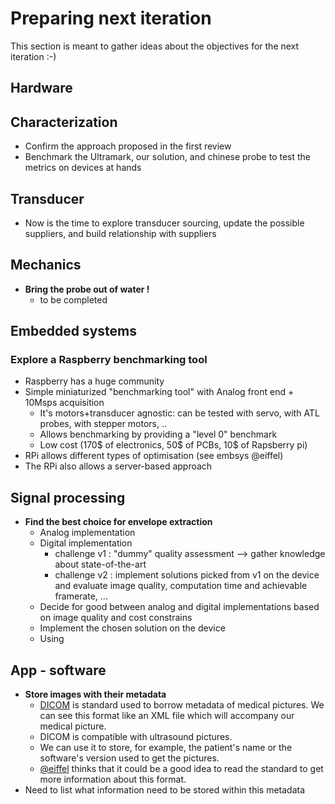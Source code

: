# Preparing next iteration

This section is meant to gather ideas about the objectives for the next iteration :-\)

## Hardware

## Characterization

* Confirm the approach proposed in the first review
* Benchmark the Ultramark, our solution, and chinese probe to test the metrics on devices at hands

## Transducer

* Now is the time to explore transducer sourcing, update the possible suppliers, and build relationship with suppliers

## Mechanics

* **Bring the probe out of water !**
  * to be completed

## Embedded systems

### Explore a Raspberry benchmarking tool

* Raspberry has a huge community
* Simple miniaturized "benchmarking tool" with Analog front end + 10Msps acquisition
    * It's motors+transducer agnostic: can be tested with servo, with ATL probes, with stepper motors, ..
    * Allows benchmarking by providing a "level 0" benchmark
    * Low cost (170$ of electronics, 50$ of PCBs, 10$ of Rapsberry pi)
* RPi allows different types of optimisation (see embsys @eiffel)
* The RPi also allows a server-based approach

## Signal processing

* **Find the best choice for envelope extraction**
  * Analog implementation
  * Digital implementation
    * challenge v1 : "dummy" quality assessment --&gt; gather knowledge about state-of-the-art
    * challenge v2 : implement solutions picked from v1 on the device and evaluate image quality, computation time and achievable framerate, ...
  * Decide for good between analog and digital implementations based on image quality and cost constrains
  * Implement the chosen solution on the device
  * Using 

## App - software

* **Store images with their metadata**
    * [DICOM](https://en.wikipedia.org/wiki/DICOM) is standard used to borrow metadata of medical pictures. We can see this format like an XML file which will accompany our medical picture.
    * DICOM is compatible with ultrasound pictures.
    * We can use it to store, for example,  the patient's name or the software's version used to get the pictures.
    * [\@eiffel](https://echopen.slack.com/team/eiffel) thinks that it could be a good idea to read the standard to get more information about this format.
* Need to list what information need to be stored within this metadata 
